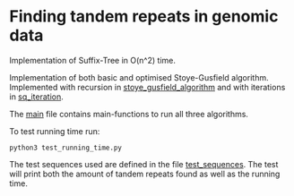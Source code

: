 # Finding tandem repeats in genomic data

Implementation of Suffix-Tree in O(n^2) time.

Implementation of both basic and optimised Stoye-Gusfield algorithm.
Implemented with recursion in [stoye_gusfield_algorithm](stoye_gusfield_algorithm.py) and with 
iterations in [sq_iteration](sg_iteration.py).

The [main](main.py) file contains main-functions to run all three algorithms.

To test running time run:
```
python3 test_running_time.py
```
The test sequences used are defined in the file [test_sequences](test_sequences.py).
The test will print both the amount of tandem repeats found as well as the running time.
